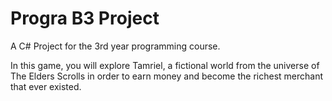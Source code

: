 # Progra B3 Project

A C# Project for the 3rd year programming course.



In this game, you will explore Tamriel, a fictional world from the universe of The Elders Scrolls in order to earn money and become the richest merchant that ever existed.

